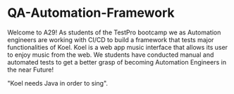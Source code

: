 # QA-Automation-Framework
Welcome to A29! As students of the TestPro bootcamp we as Automation engineers are working with CI/CD to build a framework that tests major functionalities of Koel. Koel is a web app music interface that allows its user to enjoy music from the web. We students have conducted manual and automated tests to get a better grasp of becoming Automation Engineers in the near Future!

"Koel needs Java in order to sing". 
